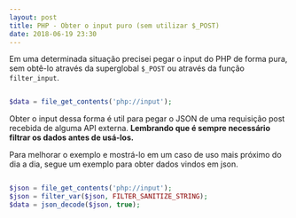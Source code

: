 ```yaml
---
layout: post
title: PHP - Obter o input puro (sem utilizar $_POST)
date: 2018-06-19 23:30
---
```


Em uma determinada situação precisei pegar o input do PHP de forma pura, sem obtê-lo através da superglobal ```$_POST``` ou através da função ```filter_input```.

```php

$data = file_get_contents('php://input');

```

Obter o input dessa forma é util para pegar o JSON de uma requisição post recebida de alguma API externa. **Lembrando que é sempre necessário filtrar os dados antes de usá-los.**

Para melhorar o exemplo e mostrá-lo em um caso de uso mais próximo do dia a dia, segue um exemplo para obter dados vindos em json.

```php

$json = file_get_contents('php://input');
$json = filter_var($json, FILTER_SANITIZE_STRING);
$data = json_decode($json, true);

```
